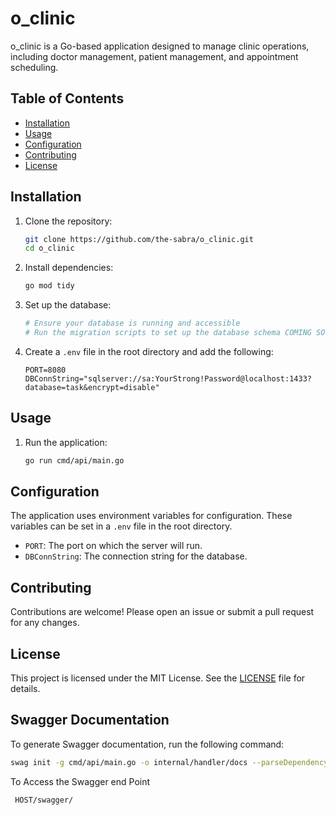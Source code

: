 # o_clinic

o_clinic is a Go-based application designed to manage clinic operations, including doctor management, patient management, and appointment scheduling.

## Table of Contents

- [Installation](#installation)
- [Usage](#usage)
- [Configuration](#configuration)
- [Contributing](#contributing)
- [License](#license)

## Installation

1. Clone the repository:
    ```sh
    git clone https://github.com/the-sabra/o_clinic.git
    cd o_clinic
    ```

2. Install dependencies:
    ```sh
    go mod tidy
    ```

3. Set up the database:
    ```sh
    # Ensure your database is running and accessible
    # Run the migration scripts to set up the database schema COMING SOON
    ```

4. Create a `.env` file in the root directory and add the following:
    ```env
    PORT=8080
    DBConnString="sqlserver://sa:YourStrong!Password@localhost:1433?database=task&encrypt=disable"
    ```

## Usage

1. Run the application:
    ```sh
    go run cmd/api/main.go
    ```

## Configuration

The application uses environment variables for configuration. These variables can be set in a `.env` file in the root directory.

- `PORT`: The port on which the server will run.
- `DBConnString`: The connection string for the database.

## Contributing

Contributions are welcome! Please open an issue or submit a pull request for any changes.

## License

This project is licensed under the MIT License. See the [LICENSE](LICENSE) file for details.

## Swagger Documentation

To generate Swagger documentation, run the following command:
```bash
swag init -g cmd/api/main.go -o internal/handler/docs --parseDependency --parseInternal
```

To Access the Swagger end Point
```
 HOST/swagger/
```